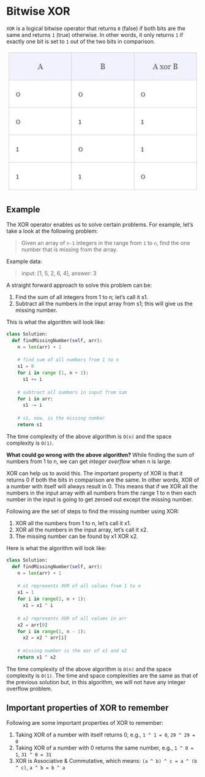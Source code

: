 # Bitwise XOR

`XOR` is a logical bitwise operator that returns `0` (false) if both bits are the same and returns `1` (true) otherwise. In other words, it only returns `1` if exactly one bit is set to `1` out of the two bits in comparison.

![XOR Example](/assets/bitwise_xor.png "XOR Example")

## Example

The XOR operator enables us to solve certain problems. For example, let’s take a look at the following problem:

> Given an array of `n-1` integers in the range from `1` to `n`, find the one number that is missing from the array.

Example data:

> input: [1, 5, 2, 6, 4], answer: 3

A straight forward approach to solve this problem can be:

1. Find the sum of all integers from 1 to n; let’s call it s1.
2. Subtract all the numbers in the input array from s1; this will give us the missing number.

This is what the algorithm will look like:

```python
class Solution:
  def findMissingNumber(self, arr):
    n = len(arr) + 1

    # find sum of all numbers from 1 to n
    s1 = 0
    for i in range (1, n + 1):
      s1 += i

    # subtract all numbers in input from sum
    for i in arr:
      s1 -= i
    
    # s1, now, is the missing number
    return s1
```

The time complexity of the above algorithm is `O(n)` and the space complexity is `O(1)`.

**What could go wrong with the above algorithm?** While finding the sum of numbers from 1 to n, we can get *integer overflow* when n is large.

XOR can help us to avoid this. The important property of XOR is that it returns 0 if both the bits in comparison are the same. In other words, XOR of a number with itself will always result in 0. This means that if we XOR all the numbers in the input array with all numbers from the range 1 to n then each number in the input is going to get zeroed out except the missing number.

Following are the set of steps to find the missing number using XOR:

1. XOR all the numbers from 1 to n, let’s call it x1.
2. XOR all the numbers in the input array, let’s call it x2.
3. The missing number can be found by x1 XOR x2.

Here is what the algorithm will look like:

```python
class Solution:
  def findMissingNumber(self, arr):
    n = len(arr) + 1

    # x1 represents XOR of all values from 1 to n
    x1 = 1
    for i in range(2, n + 1):
      x1 = x1 ^ i

    # x2 represents XOR of all values in arr
    x2 = arr[0]
    for i in range(1, n - 1):
      x2 = x2 ^ arr[i]
    
    # missing number is the xor of x1 and x2
    return x1 ^ x2
```

The time complexity of the above algorithm is `O(n)` and the space complexity is `O(1)`. The time and space complexities are the same as that of the previous solution but, in this algorithm, we will not have any integer overflow problem.

## Important properties of XOR to remember

Following are some important properties of XOR to remember:

1. Taking XOR of a number with itself returns 0, e.g., `1 ^ 1 = 0`, `29 ^ 29 = 0`
2. Taking XOR of a number with 0 returns the same number, e.g., `1 ^ 0 = 1`, `31 ^ 0 = 31`
3. XOR is Associative & Commutative, which means: `(a ^ b) ^ c = a ^ (b ^ c)`, `a ^ b = b ^ a`